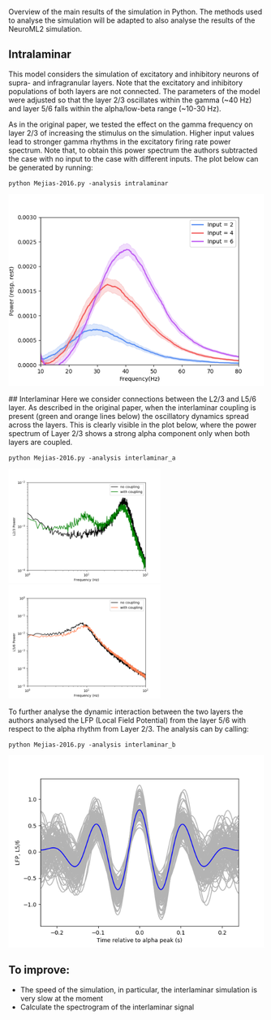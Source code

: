 Overview of the main results of the simulation in Python. The methods used to analyse
the simulation will be adapted to also analyse the results of the NeuroML2 simulation.

## Intralaminar
This model considers the simulation of excitatory and inhibitory neurons of supra- and infragranular layers. Note that the excitatory and inhibitory populations of both layers are not connected. The parameters of the model were adjusted so that the layer 2/3 oscillates within the gamma (~40 Hz) and layer 5/6 falls within the alpha/low-beta range (~10-30 Hz).

As in the original paper, we tested the effect on the gamma frequency on layer 2/3 of increasing the stimulus on the simulation. Higher input values lead to stronger gamma rhythms in the excitatory firing rate power spectrum.
Note that, to obtain this power spectrum the authors subtracted the case with no input to the case with different inputs.
The plot below can be generated by running:
```
python Mejias-2016.py -analysis intralaminar
```
![](intralaminar/intralaminar.png)

## Interlaminar
Here we consider connections between the L2/3 and L5/6 layer. As described in the original paper, when the interlaminar coupling is present (green and orange lines below) the oscillatory dynamics spread across the layers. This is clearly visible in the plot below, where the power spectrum of Layer 2/3 shows a strong alpha component only when both layers are coupled.

```
python Mejias-2016.py -analysis interlaminar_a
```
<p float="left">
  <img src="interlaminar_a/spectrogram_l23.png" width="300"/>
  <img src="interlaminar_a/spectrogram_l56.png" width="300"/>
</p>

To further analyse the dynamic interaction between the two layers the authors analysed the LFP (Local Field Potential) from the layer 5/6 with respect to the alpha rhythm from Layer 2/3. The analysis can by calling:

```
python Mejias-2016.py -analysis interlaminar_b
```
![](interlaminar_b/activity_traces.png)

## To improve:
* The speed of the simulation, in particular, the interlaminar simulation is very slow at the moment
* Calculate the spectrogram of the interlaminar signal
